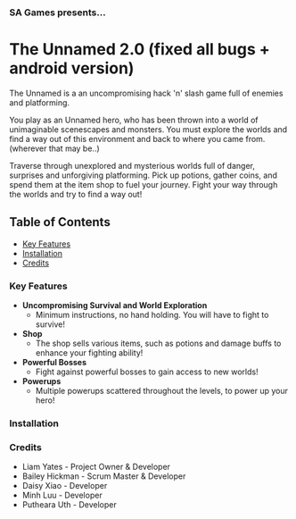 ### SA Games presents...
# The Unnamed 2.0 (fixed all bugs + android version)

The Unnamed is a an uncompromising hack 'n' slash game full of enemies and platforming.

You play as an Unnamed hero, who has been thrown into a world of unimaginable scenescapes and monsters.
You must explore the worlds and find a way out of this environment and back to where you came from. (wherever that may be..)

Traverse through unexplored and mysterious worlds full of danger, surprises and unforgiving platforming. Pick up potions, gather coins, and spend them at the item shop to fuel your journey. Fight your way through the worlds and try to find a way out!

## Table of Contents

  - [Key Features](#key-features)
  - [Installation](#installation)
  - [Credits](#credits)

### Key Features
* **Uncompromising Survival and World Exploration**
	* Minimum instructions, no hand holding. You will have to fight to survive!
* **Shop**
	* The shop sells various items, such as potions and damage buffs to enhance your fighting ability!
* **Powerful Bosses**
	* Fight against powerful bosses to gain access to new worlds!
* **Powerups**
  * Multiple powerups scattered throughout the levels, to power up your hero!

### Installation



### Credits

- Liam Yates - Project Owner & Developer  
- Bailey Hickman - Scrum Master & Developer  
- Daisy Xiao - Developer  
- Minh Luu - Developer  
- Putheara Uth - Developer  
